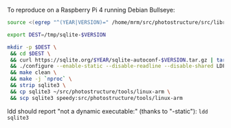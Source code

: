 To reproduce on a Raspberry Pi 4 running Debian Bullseye:

```sh
source <(egrep "^(YEAR|VERSION)=" /home/mrm/src/photostructure/src/library/node_modules/better-sqlite3/deps/download.sh)

export DEST=/tmp/sqlite-$VERSION

mkdir -p $DEST \
 && cd $DEST \
 && curl https://sqlite.org/$YEAR/sqlite-autoconf-$VERSION.tar.gz | tar -xz --strip 1 \
 && ./configure --enable-static --disable-readline --disable-shared LDFLAGS="-static -pthread" \
 && make clean \
 && make -j `nproc` \
 && strip sqlite3 \
 && cp sqlite3 ~/src/photostructure/tools/linux-arm \
 && scp sqlite3 speedy:src/photostructure/tools/linux-arm

```

ldd should report "not a dynamic executable:" (thanks to "-static"):
`ldd sqlite3`
